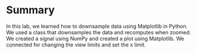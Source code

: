 # Summary

In this lab, we learned how to downsample data using Matplotlib in Python. We used a class that downsamples the data and recomputes when zoomed. We created a signal using NumPy and created a plot using Matplotlib. We connected for changing the view limits and set the x limit.
